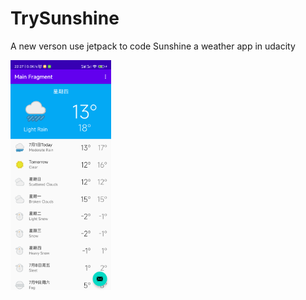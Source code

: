 # TrySunshine
A new verson use jetpack to code Sunshine  a weather app in  udacity 

<img src="Screenshot_01.png" width="32%">
